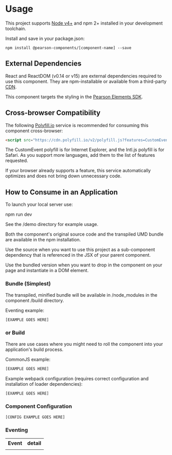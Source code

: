# Usage

This project supports [Node v4+](https://nodejs.org) and npm 2+ installed in your development toolchain.

Install and save in your package.json:

    npm install @pearson-components/[component-name] --save

## External Dependencies

React and ReactDOM (v0.14 or v15) are external dependencies required to use this component. They are npm-installable or
available from a third-party [CDN](https://cdnjs.com/libraries/react/).

This component targets the styling in the [Pearson Elements SDK](https://www.npmjs.com/package/pearson-elements).

## Cross-browser Compatibility

The following [Polyfill.io](https://cdn.polyfill.io/v2/docs/examples) service is recommended for consuming this
component cross-browser:

```html
<script src="https://cdn.polyfill.io/v2/polyfill.js?features=CustomEvent,Intl.~locale.en,Intl.~locale.fr"></script>
```

The CustomEvent polyfill is for Internet Explorer, and the Intl.js polyfill is for Safari. As you support more languages,
add them to the list of features requested.

If your browser already supports a feature, this service automatically optimizes and does not bring down unnecessary code.

## How to Consume in an Application

To launch your local server use:

  npm run dev

See the /demo directory for example usage.

Both the component's original source code and the transpiled UMD bundle are available in the npm installation.

Use the source when you want to use this project as a sub-component dependency that is referenced in the JSX of your
parent component.

Use the bundled version when you want to drop in the component on your page and instantiate in a DOM element.

### Bundle (Simplest)

The transpiled, minified bundle will be available in /node_modules in the component /build directory.

Eventing example:

```js
[EXAMPLE GOES HERE]
```

### or Build

There are use cases where you might need to roll the component into your application's build process.

CommonJS example:

```js
[EXAMPLE GOES HERE]
```

Example webpack configuration (requires correct configuration and installation of loader dependencies):

```js
[EXAMPLE GOES HERE]
```

### Component Configuration

    [CONFIG EXAMPLE GOES HERE]

### Eventing

<table>
    <tr>
        <th>Event</th><th>detail</th>
    </tr
    <tr>
        <td></td><td></td>
    </tr>
</table>
